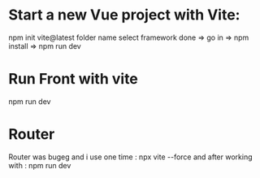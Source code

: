 # Start a new Vue project with Vite:

npm init vite@latest
folder name
select framework
done => go in => npm install => npm run dev

# Run Front with vite

npm run dev

# Router

Router was bugeg and i use one time : npx vite --force
and after working with : npm run dev
